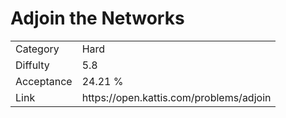 # Adjoin the Networks

<table>
    <tr>
        <td>Category</td>
        <td>Hard</td>
    </tr>
    <tr>
        <td>Diffulty</td>
        <td>5.8</td>
    </tr>
    <tr>
        <td>Acceptance</td>
        <td>24.21 %</td>
    </tr>
    <tr>
        <td>Link</td>
        <td>https://open.kattis.com/problems/adjoin</td>
    </tr>
</table>